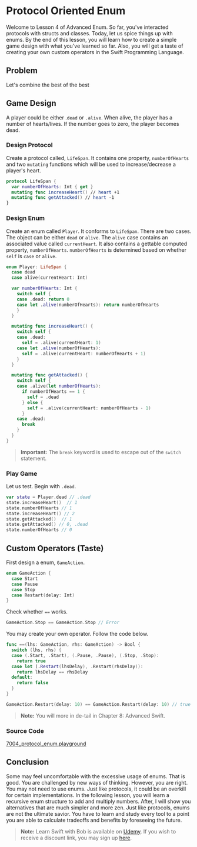 # Protocol Oriented Enum
Welcome to Lesson 4 of Advanced Enum. So far, you've interacted protocols with structs and classes. Today, let us spice things up with enums. By the end of this lesson, you will learn how to create a simple game design with what you've learned so far. Also, you will get a taste of creating your own custom operators in the Swift Programming Language.

## Problem
Let's combine the best of the best

## Game Design
A player could be either .`dead` or `.alive`. When alive, the player has a number of hearts/lives. If the number goes to zero, the player becomes dead.

### Design Protocol
Create a protocol called, `LifeSpan`. It contains one property, `numberOfHearts` and two `mutating` functions which will be used to increase/decrease a player's heart.

```swift
protocol LifeSpan {
  var numberOfHearts: Int { get }
  mutating func increaseHeart() // heart +1
  mutating func getAttacked() // heart -1
}
```

### Design Enum
Create an enum called `Player`. It conforms to `LifeSpan`. There are two cases. The object can be either `dead` or `alive`. The `alive` case contains an associated value called `currentHeart`. It also contains a gettable computed property, `numberOfHearts`. `numberOfHearts` is determined based on whether `self` is `case` or `alive`.


```swift
enum Player: LifeSpan {
  case dead
  case alive(currentHeart: Int)

  var numberOfHearts: Int {
    switch self {
    case .dead: return 0
    case let .alive(numberOfHearts): return numberOfHearts
    }
  }

  mutating func increaseHeart() {
    switch self {
    case .dead:
      self = .alive(currentHeart: 1)
    case let .alive(numberOfHearts):
      self = .alive(currentHeart: numberOfHearts + 1)
    }
  }

  mutating func getAttacked() {
    switch self {
    case .alive(let numberOfHearts):
      if numberOfHearts == 1 {
        self = .dead
      } else {
        self = .alive(currentHeart: numberOfHearts - 1)
      }
    case .dead:
      break
    }
  }
}
```

> **Important:** The `break` keyword is used to escape out of the `switch` statement.

### Play Game
Let us test. Begin with `.dead`.

```swift
var state = Player.dead // .dead
state.increaseHeart()  // 1
state.numberOfHearts // 1
state.increaseHeart() // 2
state.getAttacked()  // 1
state.getAttacked() // 0, .dead
state.numberOfHearts // 0
```

## Custom Operators (Taste)
First design a enum, `GameAction`.

```swift
enum GameAction {
  case Start
  case Pause
  case Stop
  case Restart(delay: Int)
}
```

Check whether `==` works.

```swift
GameAction.Stop == GameAction.Stop // Error
```

You may create your own operator. Follow the code below.

```swift
func ==(lhs: GameAction, rhs: GameAction) -> Bool {
  switch (lhs, rhs) {
  case (.Start, .Start), (.Pause, .Pause), (.Stop, .Stop):
    return true
  case let (.Restart(lhsDelay), .Restart(rhsDelay)):
    return lhsDelay == rhsDelay
  default:
    return false
  }
}

GameAction.Restart(delay: 10) == GameAction.Restart(delay: 10) // true
```

> **Note:** You will more in de-tail in Chapter 8: Advanced Swift.


### Source Code
[7004_protocol_enum.playground](https://www.dropbox.com/sh/9ulbr7d2g9fh4e4/AAAARtuTcNVuE3Vp0lIDLaiSa?dl=0)

## Conclusion
Some may feel uncomfortable with the excessive usage of enums. That is good. You are challenged by new ways of thinking. However, you are right. You may not need to use enums. Just like protocols, it could be an overkill for certain implementations. In the following lesson, you will learn a recursive enum structure to add and multiply numbers. After, I will show you alternatives that are much simpler and more zen. Just like protocols, enums are not the ultimate savior. You have to learn and study every tool to a point you are able to calculate tradeoffs and benefits by foreseeing the future.

> **Note:** Learn Swift with Bob is available on [Udemy](https://udemy.com/learn-swift-with-bob/). If you wish to receive a discount link, you may sign up [here](https://goo.gl/RR4K27).

